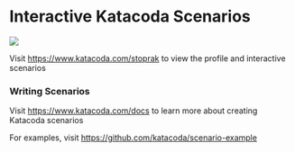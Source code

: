 # Interactive Katacoda Scenarios

[![](http://shields.katacoda.com/katacoda/stoprak/count.svg)](https://www.katacoda.com/stoprak "Get your profile on Katacoda.com")

Visit https://www.katacoda.com/stoprak to view the profile and interactive scenarios

### Writing Scenarios
Visit https://www.katacoda.com/docs to learn more about creating Katacoda scenarios

For examples, visit https://github.com/katacoda/scenario-example
